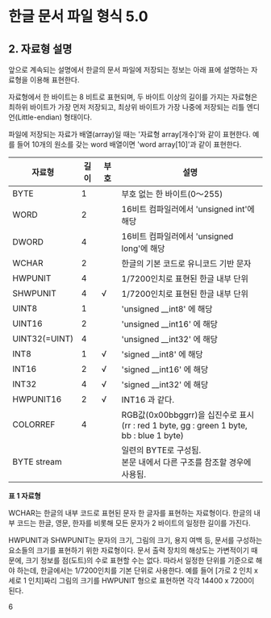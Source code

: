 # 한글 문서 파일 형식 5.0

## 2. 자료형 설명

앞으로 계속되는 설명에서 한글의 문서 파일에 저장되는 정보는 아래 표에 설명하는 자료형을 이용해 표현한다.

자료형에서 한 바이트는 8 비트로 표현되며, 두 바이트 이상의 길이를 가지는 자료형은 최하위 바이트가 가장 먼저 저장되고, 최상위 바이트가 가장 나중에 저장되는 리틀 엔디언(Little-endian) 형태이다.

파일에 저장되는 자료가 배열(array)일 때는 '자료형 array[개수]'와 같이 표현한다. 예를 들어 10개의 원소를 갖는 word 배열이면 'word array[10]'과 같이 표현한다.

| 자료형 | 길이 | 부호 | 설명 |
|--------|------|------|------|
| BYTE | 1 | | 부호 없는 한 바이트(0～255) |
| WORD | 2 | | 16비트 컴파일러에서 'unsigned int'에 해당 |
| DWORD | 4 | | 16비트 컴파일러에서 'unsigned long'에 해당 |
| WCHAR | 2 | | 한글의 기본 코드로 유니코드 기반 문자 |
| HWPUNIT | 4 | | 1/7200인치로 표현된 한글 내부 단위 |
| SHWPUNIT | 4 | √ | 1/7200인치로 표현된 한글 내부 단위 |
| UINT8 | 1 | | 'unsigned __int8' 에 해당 |
| UINT16 | 2 | | 'unsigned __int16' 에 해당 |
| UINT32(=UINT) | 4 | | 'unsigned __int32' 에 해당 |
| INT8 | 1 | √ | 'signed __int8' 에 해당 |
| INT16 | 2 | √ | 'signed __int16' 에 해당 |
| INT32 | 4 | √ | 'signed __int32' 에 해당 |
| HWPUNIT16 | 2 | √ | INT16 과 같다. |
| COLORREF | 4 | | RGB값(0x00bbggrr)을 십진수로 표시<br>(rr : red 1 byte, gg : green 1 byte, bb : blue 1 byte) |
| BYTE stream | | | 일련의 BYTE로 구성됨.<br>본문 내에서 다른 구조를 참조할 경우에 사용됨. |

**표 1 자료형**

WCHAR는 한글의 내부 코드로 표현된 문자 한 글자를 표현하는 자료형이다. 한글의 내부 코드는 한글, 영문, 한자를 비롯해 모든 문자가 2 바이트의 일정한 길이를 가진다.

HWPUNIT과 SHWPUNIT는 문자의 크기, 그림의 크기, 용지 여백 등, 문서를 구성하는 요소들의 크기를 표현하기 위한 자료형이다. 문서 출력 장치의 해상도는 가변적이기 때문에, 크기 정보를 점(도트)의 수로 표현할 수는 없다. 따라서 일정한 단위를 기준으로 해야 하는데, 한글에서는 1/7200인치를 기본 단위로 사용한다. 예를 들어 [가로 2 인치 x 세로 1 인치]짜리 그림의 크기를 HWPUNIT 형으로 표현하면 각각 14400 x 7200이 된다.

6
